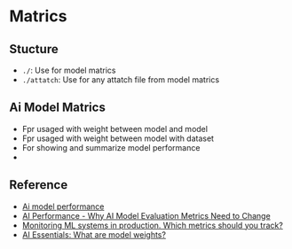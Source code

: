 # Matrics

## Stucture

- `./`: Use for model matrics
- `./attatch`: Use for any attatch file from model matrics

## Ai Model Matrics 

- Fpr usaged with weight between model and model
- Fpr usaged with weight between model with dataset
- For showing and summarize model performance
- 

## Reference

- [Ai model performance](https://medium.com/gen-ai-adventures/key-evaluation-metrics-for-ai-model-performance-8e372f17a0a2)
- [AI Performance - Why AI Model Evaluation Metrics Need to Change](https://www.linkedin.com/pulse/ai-performance-why-model-evaluation-metrics-need-change-dilip-dand-w4vrc)
- [Monitoring ML systems in production. Which metrics should you track?](https://www.evidentlyai.com/blog/ml-monitoring-metrics)
- [AI Essentials: What are model weights?](https://engineadvocacyfoundation.medium.com/ai-essentials-what-are-model-weights-2e5b47ec77a1)